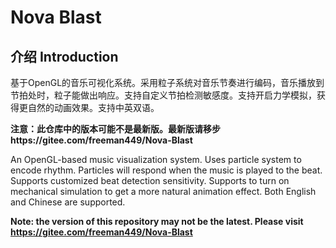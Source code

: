 # Nova Blast

## 介绍 Introduction
基于OpenGL的音乐可视化系统。采用粒子系统对音乐节奏进行编码，音乐播放到节拍处时，粒子能做出响应。支持自定义节拍检测敏感度。支持开启力学模拟，获得更自然的动画效果。支持中英双语。

**注意：此仓库中的版本可能不是最新版。最新版请移步https://gitee.com/freeman449/Nova-Blast**

An OpenGL-based music visualization system. Uses particle system to encode rhythm. Particles will respond when the music is played to the beat. Supports customized beat detection sensitivity. Supports to turn on mechanical simulation to get a more natural animation effect. Both English and Chinese are supported.

**Note: the version of this repository may not be the latest. Please visit https://gitee.com/freeman449/Nova-Blast**
